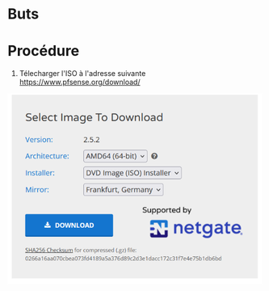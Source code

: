 # Buts

# Procédure

1. Télecharger l'ISO à l'adresse suivante https://www.pfsense.org/download/

![image info](../pictures/pfSense_download.PNG)
